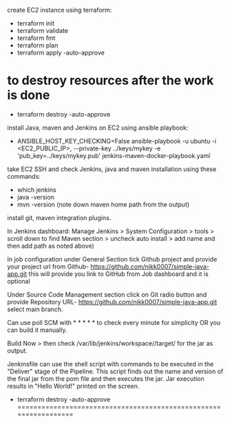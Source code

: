 


create EC2 instance using terraform:
- terraform init
- terraform validate
- terraform fmt
- terraform plan
- terraform apply -auto-approve

# to destroy resources after the work is done
- terraform destroy -auto-approve


install Java, maven and Jenkins on EC2 using ansible playbook:
- ANSIBLE_HOST_KEY_CHECKING=False ansible-playbook -u ubuntu -i <EC2_PUBLIC_IP>, --private-key ../keys/mykey -e 'pub_key=../keys/mykey.pub' jenkins-maven-docker-playbook.yaml

take EC2 SSH and check Jenkins, java and maven installation using these commands:
- which jenkins
- java -version
- mvn -version  (note down maven home path from the output)

install git, maven integration plugins.

In Jenkins dashboard:
Manage Jenkins > System Configuration > tools > scroll down to find Maven section > uncheck auto install > add name and then add path as noted above)

In job configuration under General Section tick Github project and provide your project url from Github- https://github.com/nikk0007/simple-java-app.git this will provide you link to GitHub from Job dashboard and it is optional

Under Source Code Management section click on Git radio button and provide Repository URL- https://github.com/nikk0007/simple-java-app.git
select main branch.

Can use poll SCM with * * * * * to check every minute for simplicity OR you can build it manually.

Build Now > then check /var/lib/jenkins/workspace/<JOB NAME>/target/  for the jar as output.

Jenkinsfile can use the shell script with commands to be executed in the "Deliver" stage of the Pipeline. This script finds out the name and version of the final jar from the pom file and then executes the jar.
Jar execution results in "Hello World!" printed on the screen.


- terraform destroy -auto-approve
=================================================================


